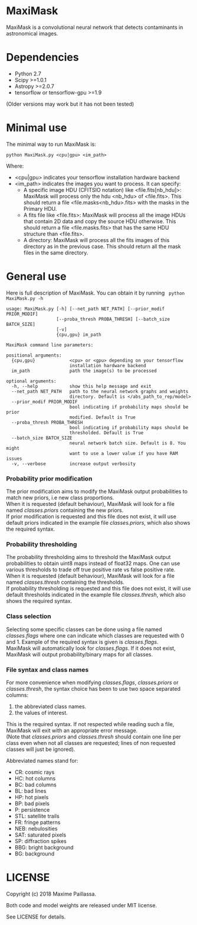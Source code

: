 # MaxiMask
MaxiMask is a convolutional neural network that detects contaminants in astronomical images.

# Dependencies
* Python 2.7
* Scipy >=1.0.1
* Astropy >=2.0.7
* tensorflow or tensorflow-gpu >=1.9

(Older versions may work but it has not been tested)

# Minimal use
The minimal way to run MaxiMask is:
```
python MaxiMask.py <cpu|gpu> <im_path>
```
Where:
* <cpu|gpu> indicates your tensorflow installation hardware backend
* <im_path> indicates the images you want to process. It can specify:
  - A specific image HDU (CFITSIO notation) like <file.fits[nb_hdu]>: MaxiMask will process only the hdu <nb_hdu> of <file.fits>. 
This should return a file <file.masks<nb_hdu>.fits> with the masks in the Primary HDU.
  - A fits file like <file.fits>: MaxiMask will process all the image HDUs that contain 2D data and copy the source HDU otherwise.
This should return a file <file.masks.fits> that has the same HDU structure than <file.fits>.
  - A directory: MaxiMask will process all the fits images of this directory as in the previous case.
This should return all the mask files in the same directory. 

# General use
Here is full description of MaxiMask. You can obtain it by running ``` python MaxiMask.py -h```
```
usage: MaxiMask.py [-h] [--net_path NET_PATH] [--prior_modif PRIOR_MODIF]  
                   [--proba_thresh PROBA_THRESH] [--batch_size BATCH_SIZE]  
                   [-v]  
                   {cpu,gpu} im_path  

MaxiMask command line parameters:

positional arguments:
  {cpu,gpu}             <cpu> or <gpu> depending on your tensorflow
                        installation hardware backend
  im_path               path the image(s) to be processed

optional arguments:
  -h, --help            show this help message and exit
  --net_path NET_PATH   path to the neural network graphs and weights
                        directory. Default is </abs_path_to_rep/model>
  --prior_modif PRIOR_MODIF
                        bool indicating if probability maps should be prior
                        modified. Default is True
  --proba_thresh PROBA_THRESH
                        bool indicating if probability maps should be
                        thresholded. Default is True
  --batch_size BATCH_SIZE
                        neural network batch size. Default is 8. You might
                        want to use a lower value if you have RAM issues
  -v, --verbose         increase output verbosity
```

### Probability prior modification
The prior modification aims to modify the MaxiMask output probabilities to match new priors, i.e new class proportions.  
When it is requested (default behaviour), MaxiMask will look for a file named _classes.priors_ containing the new priors.  
If prior modification is requested and this file does not exist, it will use default priors indicated in the example file _classes.priors_, which also shows the required syntax.

### Probability thresholding
The probability thresholding aims to threshold the MaxiMask output probabilities to obtain uint8 maps instead of float32 maps. One can use various thresholds to trade off true positive rate vs false positive rate.   
When it is requested (default behaviour), MaxiMask will look for a file named _classes.thresh_ containing the thresholds.  
If probability thresholding is requested and this file does not exist, it will use default thresholds indicated in the example file _classes.thresh_, which also shows the required syntax.

### Class selection
Selecting some specific classes can be done using a file named _classes.flags_ where one can indicate which classes are requested with 0 and 1. Example of the required syntax is given is _classes.flags_.  
MaxiMask will automatically look for _classes.flags_. If it does not exist, MaxiMask will output probability/binary maps for all classes.

### File syntax and class names 
For more convenience when modifying _classes.flags_, _classes.priors_ or _classes.thresh_, the syntax choice has been to use two space separated columns:
1. the abbreviated class names.
2. the values of interest.

This is the required syntax. If not respected while reading such a file, MaxiMask will exit with an appropriate error message.  
(Note that _classes.priors_ and _classes.thresh_ should contain one line per class even when not all classes are requested; lines of non requested classes will just be ignored).

Abbreviated names stand for:
* CR: cosmic rays 
* HC: hot columns
* BC: bad columns
* BL: bad lines
* HP: hot pixels
* BP: bad pixels
* P: persistence
* STL: satellite trails
* FR: fringe patterns
* NEB: nebulosities
* SAT: saturated pixels
* SP: diffraction spikes
* BBG: bright background
* BG: background

# LICENSE
Copyright (c) 2018 Maxime Paillassa. 

Both code and model weights are released under MIT license. 

See LICENSE for details.